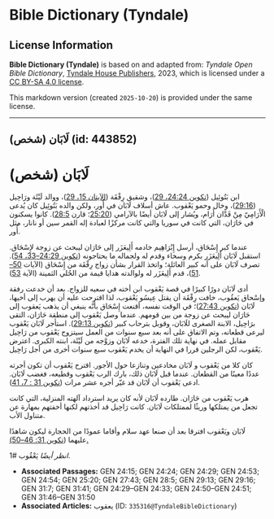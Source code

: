 # Bible Dictionary (Tyndale)

## License Information

**Bible Dictionary (Tyndale)** is based on and adapted from: _Tyndale Open Bible Dictionary_, [Tyndale House Publishers](https://tyndaleopenresources.com/), 2023, which is licensed under a [CC BY-SA 4.0 license](https://creativecommons.org/licenses/by-sa/4.0/legalcode.en).

This markdown version (created `2025-10-20`) is provided under the same license.



--------------------------------

## لَابَان (شخص) (id: 443852)

لَابَان (شخص)
=============

ابن بَتُوئِيل ([تكوين 24:24، 29](https://ref.ly/Gen24:24,Gen24:29))، وشقيق رِفْقَة ([الآيتان 15، 29](https://ref.ly/Gen24:15,Gen24:29))، ووالد لَيْئَة ورَاحِيل ([29:16](https://ref.ly/Gen29:16))، وخال وحمو يَعْقوب. عاش أسلاف لَابَان في أُور، ولكن والده بَتُوئِيل كان يُدعى الْأَرَامِيّ مِنْ فَدَّان أَرَام، ويُشار إلى لَابَان أيضًا بالآرامي ([25:20](https://ref.ly/Gen25:20)؛ قارن [28:5](https://ref.ly/Gen28:5)). كانوا يسكنون في حَارَان، التي كانت في سوريا والتي كانت مركزًا لعبادة إله القمر سين أو نانار، مثل أُور.

عندما كبر إِسْحَاق، أرسل إِبْرَاهِيم خادمه أَلِيعَزَر إلى حَارَان ليبحث عن زوجة لإِسْحَاق. استقبل لَابَان أَلِيعَزَر بكرم وسخاء وقدم له ولجماله ما يحتاجونه ([تكوين 24:29–33، 54](https://ref.ly/Gen24:29-Gen24:33,Gen24:54)). تصرف لَابَان على أنه كبير العائلة؛ واتخذ القرار بشأن زواج رِفْقَة من إِسْحَاق (الآيات [50–51](https://ref.ly/Gen24:50-Gen24:51))، قدم أَلِيعَزَر له ولوالدته هدايا قيمة من الحُلي الثمينة (الآية [53](https://ref.ly/Gen24:53)).

أدى لَابَان دورًا كبيرًا في قصة يَعْقوب ابن أخته في سعيه للزواج. بعد أن خدعت رفقة وإسْحاق يَعقُوب، خافت رِفْقَة أن يقتل عِيسُو يَعْقوب، لذا اقترحت عليه أن يهرب إلى أخيها، لَابَان ([تكوين 27:43](https://ref.ly/Gen27:43))؛ في الوقت نفسه، أقنعت إِسْحَاق بأنَّه ينبغي أن يذهب يَعقوب إلى حَارَان ليبحث عن زوجة من بين قومهم. عندما وصل يَعْقوب إلى منطقة حَارَان، التقى برَاحِيل، الابنة الصغرى للَابَان، وقوبل بترحاب كبير ([تكوين 29:13](https://ref.ly/Gen29:13)). استأجر لَابَان يَعْقوب ليرعى قطعانه، وتم الاتفاق على أنه بعد سبع سنوات من العمل سيتزوج يَعْقوب من رَاحِيل مقابل عمله. في نهاية تلك الفترة، خدعه لَابَان وزوَّجه من لَيْئَة، ابنته الكبرى. اعترض يَعْقوب، لكن الرجلين قررا في النهاية أن يخدم يَعْقوب سبع سنوات أخرى من أجل رَاحِيل.

كان كلا من يَعْقوب و لَابَان مخادعين وتنازعا حول الأجور. اقترح يَعْقوب أن تكون أجرته عددًا معينًا من القطعان. عندما قبل لَابَان ذلك، بارك الرب يَعْقوب وقطيعه، فغضب لَابَان. ادعى يَعْقوب أن لَابَان قد غيّر أجره عشر مرات ([تكوين 31 : 7، 41](https://ref.ly/Gen31:7,Gen31:41)).

هرب يَعْقوب من حَارَان. طارده لَابَان لأنه كان يريد استرداد آلهته المنزلية، التي كانت تجعل من يمتلكها وريثًا لممتلكات لَابَان. كانت رَاحِيل قد أخذتهم لكنها أخفتهم بمهارة عن متناول الأب.

لَابَان ويَعْقوب افترقا بعد أن صنعا عهد سلام وأقاما عمودًا من الحجارة ليكون شاهدًا عليهما ([تكوين 31: 46–50\).](https://ref.ly/Gen31:46-Gen31:50)

*انظر أيضًا* يَعْقُوب \#1.

* **Associated Passages:** GEN 24:15; GEN 24:24; GEN 24:29; GEN 24:53; GEN 24:54; GEN 25:20; GEN 27:43; GEN 28:5; GEN 29:13; GEN 29:16; GEN 31:7; GEN 31:41; GEN 24:29–GEN 24:33; GEN 24:50–GEN 24:51; GEN 31:46–GEN 31:50
* **Associated Articles:** يعقوب (ID: `335316@TyndaleBibleDictionary`)

